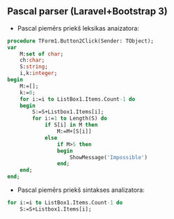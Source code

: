 ## Pascal parser (Laravel+Bootstrap 3) 

* Pascal piemērs priekš leksikas anaizatora:

``` pascal
procedure TForm1.Button2Click(Sender: TObject); 
var 
    M:set of char; 
    ch:char; 
    S:string; 
    i,k:integer; 
begin 
    M:=[]; 
    k:=0; 
    for i:=i to ListBox1.Items.Count-1 do 
    begin  
        S:=S+Listbox1.Items[i]; 
        for i:=1 to Length(S) do 
            if S[i] in M then 
                M:=M+[S[i]] 
            else 
                if M>5 then 
                begin 
                    ShowMessage('Impossible') 
                end; 
    end;
end;
```

* Pascal piemērs priekš sintakses analizatora:

``` pascal
for i:=i to ListBox1.Items.Count-1 do 
    S:=S+Listbox1.Items[i]; 
```
